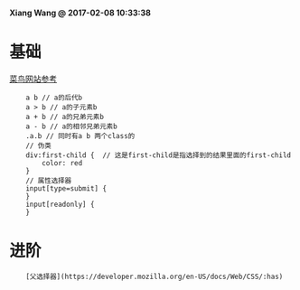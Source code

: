 #### Xiang Wang @ 2017-02-08 10:33:38

# 基础
[菜鸟网站参考](http://www.runoob.com/cssref/css-selectors.html)
```
    a b // a的后代b
    a > b // a的子元素b
    a + b // a的兄弟元素b
    a - b // a的相邻兄弟元素b
    .a.b // 同时有a b 两个class的
    // 伪类
    div:first-child {  // 这是first-child是指选择到的结果里面的first-child
        color: red
    }
    // 属性选择器
    input[type=submit] {
    }
    input[readonly] {
    }
```


# 进阶
```
    [父选择器](https://developer.mozilla.org/en-US/docs/Web/CSS/:has)
```
